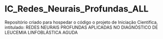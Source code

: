 # IC_Redes_Neurais_Profundas_ALL
Repositório criado para hospedar o código o projeto de Iniciação Cientifica, intitulado: REDES NEURAIS PROFUNDAS APLICADAS NO DIAGNÓSTICO DE LEUCEMIA LINFOBLÁSTICA AGUDA
